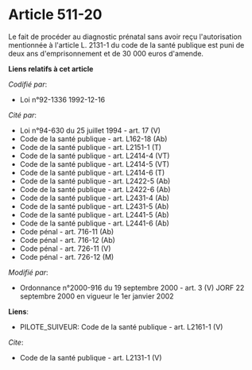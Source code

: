 # Article 511-20

Le fait de procéder au diagnostic prénatal sans avoir reçu l'autorisation mentionnée à l'article L. 2131-1 du code de la
santé publique est puni de deux ans d'emprisonnement et de 30 000 euros d'amende.

**Liens relatifs à cet article**

_Codifié par_:

  - Loi n°92-1336 1992-12-16

_Cité par_:

  - Loi n°94-630 du 25 juillet 1994 - art. 17 (V)
  - Code de la santé publique - art. L162-18 (Ab)
  - Code de la santé publique - art. L2151-1 (T)
  - Code de la santé publique - art. L2414-4 (VT)
  - Code de la santé publique - art. L2414-5 (VT)
  - Code de la santé publique - art. L2414-6 (T)
  - Code de la santé publique - art. L2422-5 (Ab)
  - Code de la santé publique - art. L2422-6 (Ab)
  - Code de la santé publique - art. L2431-4 (Ab)
  - Code de la santé publique - art. L2431-5 (Ab)
  - Code de la santé publique - art. L2441-5 (Ab)
  - Code de la santé publique - art. L2441-6 (Ab)
  - Code pénal - art. 716-11 (Ab)
  - Code pénal - art. 716-12 (Ab)
  - Code pénal - art. 726-11 (V)
  - Code pénal - art. 726-12 (M)

_Modifié par_:

  - Ordonnance n°2000-916 du 19 septembre 2000 - art. 3 (V) JORF 22 septembre 2000 en vigueur le 1er janvier 2002

**Liens**:

  - PILOTE_SUIVEUR: Code de la santé publique - art. L2161-1 (V)

_Cite_:

  - Code de la santé publique - art. L2131-1 (V)
